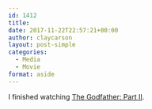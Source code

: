 ```yaml
---
id: 1412
title: 
date: 2017-11-22T22:57:21+00:00
author: claycarson
layout: post-simple
categories: 
  - Media
  - Movie
format: aside
---
```

I finished watching [The Godfather: Part II](https://youtu.be/qJr92K_hKl0).